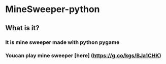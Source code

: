 # **MineSweeper-python**

## What is it?
### It is mine sweeper made with python pygame
### Youcan play mine sweeper [here] (https://g.co/kgs/BJa1CHK)
